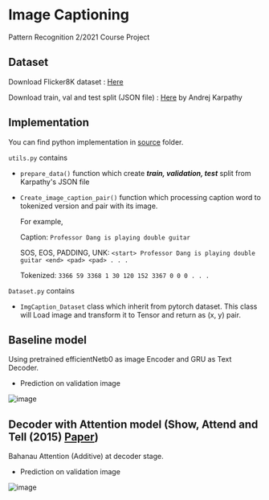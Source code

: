# Image Captioning

Pattern Recognition 2/2021 Course Project 

## Dataset

Download Flicker8K dataset : [Here](https://github.com/jbrownlee/Datasets/releases/download/Flickr8k/Flickr8k_Dataset.zip)

Download train, val and test split (JSON file) : [Here](http://cs.stanford.edu/people/karpathy/deepimagesent/caption_datasets.zip) by Andrej Karpathy

## Implementation

You can find python implementation in [source](https://github.com/natnondesu/Image-Captioning/tree/master/source) folder.

`utils.py` contains

- `prepare_data()` function which create ***train, validation, test*** split from Karpathy's JSON file
- `Create_image_caption_pair()` function which processing caption word to tokenized version and pair with its image.

  For example,

    Caption: `Professor Dang is playing double guitar` 

    SOS, EOS, PADDING, UNK: `<start> Professor Dang is playing double guitar <end> <pad> <pad> . . .`

    Tokenized: `3366 59 3368 1 30 120 152 3367 0 0 0 . . .`
    
`Dataset.py` contains

- `ImgCaption_Dataset` class which inherit from pytorch dataset. This class will Load image and transform it to Tensor and return as (x, y) pair.


## Baseline model

Using pretrained efficientNetb0 as image Encoder and GRU as Text Decoder.

- Prediction on validation image

![image](https://user-images.githubusercontent.com/62899961/161792324-d36e3278-1b3c-415a-82ea-14db8352c011.png)

## Decoder with Attention model (Show, Attend and Tell (2015) [Paper](https://arxiv.org/abs/1502.03044))

Bahanau Attention (Additive) at decoder stage.

- Prediction on validation image

![image](https://user-images.githubusercontent.com/62899961/163429536-af5c3bac-f065-476e-801f-9f18ce34c8a8.png)

